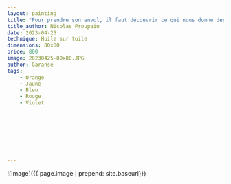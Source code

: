 ```yaml
---
layout: painting
title: "Pour prendre son envol, il faut découvrir ce qui nous donne des ailes." 					  						 	 					                                    
title_author: Nicolas Proupain 	                                             
date: 2023-04-25
technique: Huile sur toile 
dimensions: 80x80
price: 800
image: 20230425-80x80.JPG
author: Garanse
tags:
    - Orange
    - Jaune
    - Bleu
    - Rouge
    - Violet
  
  
  
  
  
  
  
  
---
```

![Image]({{ page.image | prepend: site.baseurl}})



